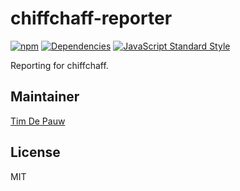 # chiffchaff-reporter

[![npm](https://img.shields.io/npm/v/chiffchaff-reporter.svg)](https://www.npmjs.com/package/chiffchaff-reporter) [![Dependencies](https://img.shields.io/david/zentrick/chiffchaff-reporter.svg)](https://david-dm.org/zentrick/chiffchaff-reporter) [![JavaScript Standard Style](https://img.shields.io/badge/code%20style-standard-brightgreen.svg)](http://standardjs.com/)

Reporting for chiffchaff.

## Maintainer

[Tim De Pauw](https://github.com/timdp)

## License

MIT
